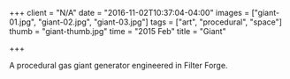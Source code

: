 +++
client = "N/A"
date = "2016-11-02T10:37:04-04:00"
images = ["giant-01.jpg", "giant-02.jpg", "giant-03.jpg"]
tags = ["art", "procedural", "space"]
thumb = "giant-thumb.jpg"
time = "2015 Feb"
title = "Giant"

+++

A procedural gas giant generator engineered in Filter Forge.
